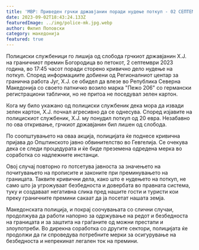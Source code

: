```yaml
---
title: 'МВР: Приведен грчки државјанин поради нудење поткуп - 02 СЕПТЕМВРИ 2023'
date: 2023-09-02T18:43:24.133Z
featuredImage: ../img/police-mk.jpg.webp
author: Филип Поповски
category: македонија
featured: true
---
```

Полициски службеници го лишија од слобода грчкиот државјанин Х.Ј. на граничниот премин Богородица во петокот, 2 септември 2023 година, во 17:45 часот поради сторено кривично дело нудење на поткуп. Според информациите добиени од Регионалниот центар за гранична работа Југ, Х.Ј. се обидел да влезе во Република Северна Македонија со своето патничко возило марка "Пежо 206" со германски регистрациони таблички, но не притоа не поседувал зелен картон.

Кога му било укажано од полициски службеник дека мора да извади зелен картон, Х.Ј. почнал агресивно да се однесува. Според изјавите на полицискиот службеник, Х.Ј. му понудил поткуп од 20 евра. Незабавно по ова откривање, грчкиот државјанин бил лишен од слобода.

По соопштувањето на оваа акција, полицијата ќе поднесе кривична пријава до Општинското јавно обвинителство во Гевгелија. Се очекува дека се следи процедурата и ќе биде преземена одредена мерка во соработка со надлежните инстанци.

Овој случај повторно го потсетува јавноста за значењето на почитувањето на прописите и законите при преминувањето на границата. Таквите кривични дела, како што е нудењето на поткуп, не само што ја угрожуваат безбедноста и довербата во правната система, туку и создаваат негативна слика пред нашите гости и туристи кои преку граничните премини сакаат да ја посетат нашата земја.

Македонската полиција, и покрај соочувањата со слични случаи, продолжува да работи напорно за одржување на редот и безбедноста на границата и за заштита на граѓаните од можни престапи и злоупотреби. Во дирекна соработка со другите сектори, полицијата ќе продолжи да ги спроведува потребните мерки за осигурување на безбедноста и непрекинат легален ток на премини.
